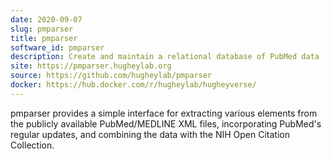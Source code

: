 ```yaml
---
date: 2020-09-07
slug: pmparser
title: pmparser
software_id: pmparser
description: Create and maintain a relational database of PubMed data
site: https://pmparser.hugheylab.org
source: https://github.com/hugheylab/pmparser
docker: https://hub.docker.com/r/hugheylab/hugheyverse/
---
```


pmparser provides a simple interface for extracting various elements from the publicly available PubMed/MEDLINE XML files, incorporating PubMed's regular updates, and combining the data with the NIH Open Citation Collection.
